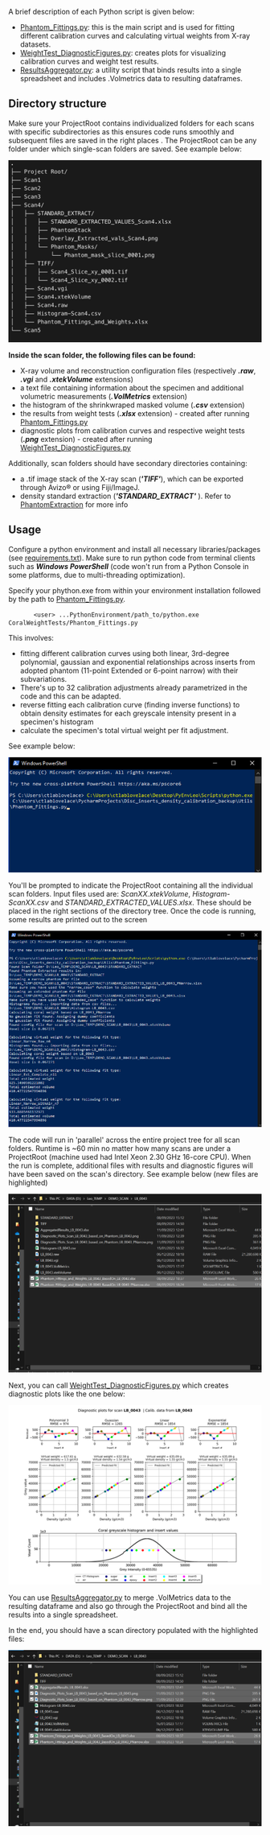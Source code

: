 A brief description of each Python script is given below:
- [Phantom_Fittings.py](https://github.com/LeoBertini/CoralMethodsPaper/blob/main/CoralWeightTests/Phantom_Fittings.py): this is the main script and is used for fitting different calibration curves and calculating virtual weights from X-ray datasets.
- [WeightTest_DiagnosticFigures.py](https://github.com/LeoBertini/CoralMethodsPaper/blob/main/CoralWeightTests/WeightTest_DiagnosticFigures.py): creates plots for visualizing calibration curves and weight test results.
- [ResultsAggregator.py](https://github.com/LeoBertini/CoralMethodsPaper/blob/main/CoralWeightTests/ResultsAggregator.py): a utility script that binds results into a single spreadsheet and includes .Volmetrics data to resulting dataframes. 

## Directory structure

Make sure your ProjectRoot contains individualized folders for each scans with specific subdirectories as this ensures code runs smoothly and subsequent files are saved in the right places .
The ProjectRoot can be any folder under which single-scan folders are saved. 
See example below:

![alt text](https://github.com/LeoBertini/CoralMethodsPaper/blob/main/PhantomExtraction/GIFs/DirectoryTreeExample.jpg)

**Inside the scan folder, the following files can be found:**

- X-ray volume and reconstruction configuration files (respectively ***.raw***, ***.vgi*** and ***.xtekVolume*** extensions)
- a text file containing information about the specimen and additional volumetric measurements (***.VolMetrics*** extension)
- the histogram of the shrinkwraped masked volume (***.csv*** extension)
- the results from weight tests (***.xlsx*** extension) - created after running [Phantom_Fittings.py](https://github.com/LeoBertini/CoralMethodsPaper/blob/main/CoralWeightTests)
- diagnostic plots from calibration curves and respective weight tests (***.png*** extension) - created after running [WeightTest_DiagnosticFigures.py](https://github.com/LeoBertini/CoralMethodsPaper/blob/main/CoralWeightTests)

Additionally, scan folders should have secondary directories containing:

- a .tif image stack of the X-ray scan  (***'TIFF'***), which can be exported through Avizo® or using Fiji/ImageJ.
- density standard extraction (***'STANDARD_EXTRACT'*** ). Refer to [PhantomExtraction](https://github.com/LeoBertini/CoralMethodsPaper/blob/main/PhantomExtraction) for more info


## Usage

Configure a python environment and install all necessary libraries/packages (see [requirements.txt](https://github.com/LeoBertini/CoralMethodsPaper/blob/main/requirements.txt)).
Make sure to run python code from terminal clients such as ***Windows PowerShell*** (code won't run from a Python Console in some platforms, due to multi-threading optimization). 

Specify your phython.exe from within your environment installation followed by the path to [Phantom_Fittings.py](https://github.com/LeoBertini/CoralMethodsPaper/blob/main/CoralWeightTests/Phantom_Fittings.py).

           <user> ...PythonEnvironment/path_to/python.exe CoralWeightTests/Phantom_Fittings.py

This involves: 
- fitting different calibration curves using both linear, 3rd-degree polynomial, gaussian and exponential relationships across inserts from adopted phantom (11-point Extended or 6-point narrow) with their subvariations. 
- There's up to 32 calibration adjustments already parametrized in the code and this can be adapted. 
- reverse fitting each calibration curve (finding inverse functions) to obtain density estimates for each greyscale intensity present in a specimen's histogram
- calculate the specimen's total virtual weight per fit adjustment. 

See example below:

<p align="center">
  <img src="https://github.com/LeoBertini/CoralMethodsPaper/blob/main/CoralWeightTests/IMGs/PowerShellExample.png" >
</p>

You'll be prompted to indicate the ProjectRoot containing all the individual scan folders.
Input files used are: *ScanXX.xtekVolume*, *Histogram-ScanXX.csv* and *STANDARD_EXTRACTED_VALUES.xlsx*. These should be placed in the right sections of the directory tree.
Once the code is running, some results are printed out to the screen


<p align="center">
  <img src="https://github.com/LeoBertini/CoralMethodsPaper/blob/main/CoralWeightTests/IMGs/PowerShellExample2.png" >
</p>


The code will run in 'parallel' across the entire project tree for all scan folders.
Runtime is ~60 min no matter how many scans are under a ProjectRoot (machine used had Intel Xeon 2.30 GHz 16-core CPU).
When the run is complete, additional files with results and diagnostic figures will have been saved on the scan's directory.
See example below (new files are highlighted)

<p align="center">
  <img src="https://github.com/LeoBertini/CoralMethodsPaper/blob/main/CoralWeightTests/IMGs/CreatedFilesExample1.png" >
</p>


Next, you can call [WeightTest_DiagnosticFigures.py](https://github.com/LeoBertini/CoralMethodsPaper/blob/main/CoralWeightTests/WeightTest_DiagnosticFigures.py)
which creates diagnostic plots like the one below:

<p align="center">
  <img src="https://github.com/LeoBertini/CoralMethodsPaper/blob/main/CoralWeightTests/IMGs/Example_Diagnostic_Plots_Scan_LB_0043.png" >
</p>


You can use [ResultsAggregator.py](https://github.com/LeoBertini/CoralMethodsPaper/blob/main/CoralWeightTests/ResultsAggregator.py) to merge .VolMetrics data to the resulting dataframe and also go through the ProjectRoot and bind all the results into a single spreadsheet. 

In the end, you should have a scan directory populated with the highlighted files:
<p align="center">
  <img src="https://github.com/LeoBertini/CoralMethodsPaper/blob/main/CoralWeightTests/IMGs/CreatedFilesExample2.png" >
</p>